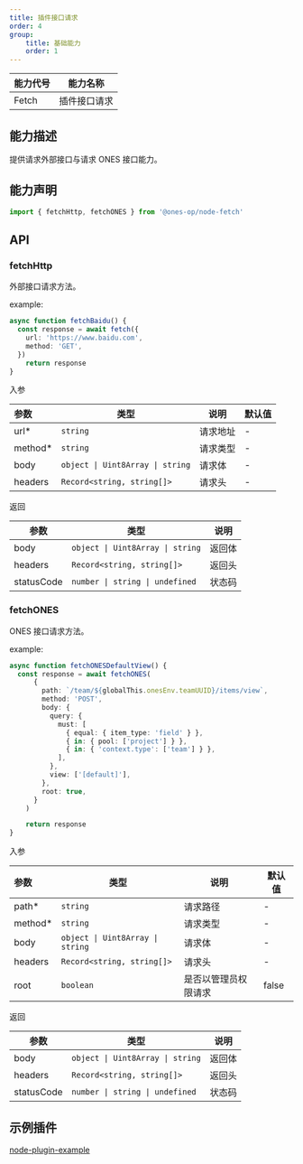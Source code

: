 ```yaml
---
title: 插件接口请求
order: 4
group:
    title: 基础能力
    order: 1
---
```


| 能力代号 | 能力名称     |
| -------- | ------------ |
| Fetch    | 插件接口请求 |

## 能力描述

提供请求外部接口与请求 ONES 接口能力。

## 能力声明

```ts
import { fetchHttp, fetchONES } from '@ones-op/node-fetch'
```

## API

### fetchHttp

外部接口请求方法。

example: 

```ts
async function fetchBaidu() {
  const response = await fetch({
    url: 'https://www.baidu.com',
    method: 'GET',
  })
	return response
}
```

入参

| 参数    | 类型                             | 说明     | 默认值 |
| :------ | -------------------------------- | -------- | ------ |
| url*    | `string`                         | 请求地址 | -      |
| method* | `string`                         | 请求类型 | -      |
| body    | `object \| Uint8Array \| string` | 请求体   | -      |
| headers | `Record<string, string[]>`       | 请求头   | -      |

返回

| 参数       | 类型                             | 说明   |
| ---------- | -------------------------------- | ------ |
| body       | `object \| Uint8Array \| string` | 返回体 |
| headers    | `Record<string, string[]>`       | 返回头 |
| statusCode | `number \| string \| undefined`  | 状态码 |

### fetchONES

ONES 接口请求方法。

example: 

```ts
async function fetchONESDefaultView() {
  const response = await fetchONES(
      {
        path: `/team/${globalThis.onesEnv.teamUUID}/items/view`,
        method: 'POST',
        body: {
          query: {
            must: [
              { equal: { item_type: 'field' } },
              { in: { pool: ['project'] } },
              { in: { 'context.type': ['team'] } },
            ],
          },
          view: ['[default]'],
        },
        root: true,
      }
    )

	return response
}
```

入参

| 参数    | 类型                             | 说明                 | 默认值 |
| :------ | -------------------------------- | -------------------- | ------ |
| path*   | `string`                         | 请求路径             | -      |
| method* | `string`                         | 请求类型             | -      |
| body    | `object \| Uint8Array \| string` | 请求体               | -      |
| headers | `Record<string, string[]>`       | 请求头               | -      |
| root    | `boolean`                        | 是否以管理员权限请求 | false  |

返回

| 参数       | 类型                             | 说明   |
| ---------- | -------------------------------- | ------ |
| body       | `object \| Uint8Array \| string` | 返回体 |
| headers    | `Record<string, string[]>`       | 返回头 |
| statusCode | `number \| string \| undefined`  | 状态码 |

## 示例插件

[node-plugin-example](https://gitlab.plugins.myones.net/example/node-plugin-demo/)